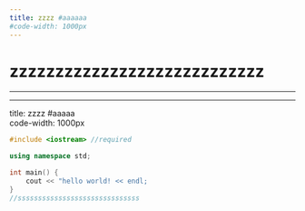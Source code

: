 ```yaml
---
title: zzzz #aaaaaa
#code-width: 1000px
---
```


# zzzzzzzzzzzzzzzzzzzzzzzzzzzz

---

---

title: zzzz #aaaaa  
code-width: 1000px

```c++
#include <iostream> //required

using namespace std;

int main() {
    cout << "hello world! << endl;
}
//ssssssssssssssssssssssssssssss
```


